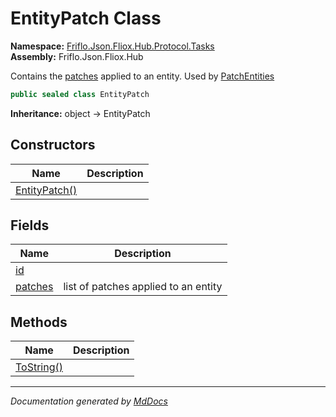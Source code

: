 ﻿<!--  
  <auto-generated>   
    The contents of this file were generated by a tool.  
    Changes to this file may be list if the file is regenerated  
  </auto-generated>   
-->

# EntityPatch Class

**Namespace:** [Friflo.Json.Fliox.Hub.Protocol.Tasks](../index.md)  
**Assembly:** Friflo.Json.Fliox.Hub

Contains the [patches](fields/patches.md) applied to an entity. Used by [PatchEntities](../PatchEntities/index.md)

```csharp
public sealed class EntityPatch
```

**Inheritance:** object → EntityPatch

## Constructors

| Name                                   | Description |
| -------------------------------------- | ----------- |
| [EntityPatch()](constructors/index.md) |             |

## Fields

| Name                         | Description                          |
| ---------------------------- | ------------------------------------ |
| [id](fields/id.md)           |                                      |
| [patches](fields/patches.md) | list of patches applied to an entity |

## Methods

| Name                              | Description |
| --------------------------------- | ----------- |
| [ToString()](methods/ToString.md) |             |

___

*Documentation generated by [MdDocs](https://github.com/ap0llo/mddocs)*
